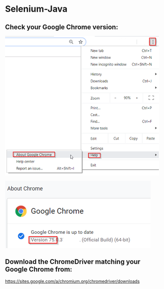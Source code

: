 # Selenium-Java

## Check your Google Chrome version:
![alt text](https://github.com/Dgotlieb/Selenium-Java/blob/master/images/About.png)

![alt text](https://github.com/Dgotlieb/Selenium-Java/blob/master/images/version.png)


## Download the ChromeDriver matching your Google Chrome from:
https://sites.google.com/a/chromium.org/chromedriver/downloads 

